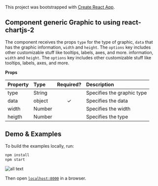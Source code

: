 This project was bootstrapped with [Create React App](https://github.com/facebook/create-react-app).

## Component generic Graphic to using react-chartjs-2

The component receives the props `type` for the type of graphic, `data` that has the graphic information, `width` and `height`. The `options` key includes other customizable stuff like tooltips, labels, axes, and more. information, `width` and `height`. The `options` key includes other customizable stuff like tooltips, labels, axes, and more.


**Props**

| Property | Type | Required? | Description |
|:---|:---|:---:|:---|
| type | String | | Specifies the graphic type |
| data | object |✓| Specifies the data |
| width | Number | | Specifies the width |
| heigth | Number | | Specifies the type |

## Demo & Examples

To build the examples locally, run:

```bash
npm install
npm start
```
![all text](https://user-images.githubusercontent.com/28309103/70202184-ad648280-16f7-11ea-8b45-18e9d5e72f9b.gif)


Then open [`localhost:8000`](http://localhost:8000) in a browser.
